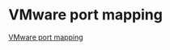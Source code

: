# VMware port mapping
[VMware port mapping](https://aiwithcloud.com/2022/09/15/vmware_port_mapping/)